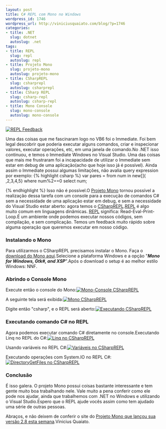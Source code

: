 ```yaml
--- 
layout: post
title: C# REPL com Mono no Windows
wordpress_id: 1746
wordpress_url: http://viniciusquaiato.com/blog/?p=1746
categories: 
- title: .NET
  slug: dotnet
  autoslug: .net
tags: 
- title: REPL
  slug: repl
  autoslug: repl
- title: Projeto Mono
  slug: projeto-mono
  autoslug: projeto-mono
- title: CSharpREPL
  slug: csharprepl
  autoslug: csharprepl
- title: CSharp REPL
  slug: csharp-repl
  autoslug: csharp-repl
- title: Mono Console
  slug: mono-console
  autoslug: mono-console
---
```



[![REPL Feedback](http://viniciusquaiato.com/images_posts/feedback_repl-e1286637912523.png "feedback_repl")](http://viniciusquaiato.com/images_posts/feedback_repl-e1286637912523.png)

Uma das coisas que me fascinaram logo no VB6 foi o Immediate. Foi bem legal descobrir que poderia executar alguns comandos, criar e inspecionar valores, executar operações, etc, em uma janela de comando.No .NET isso continuou, e temos o Immediate Windows no Visual Studio. Uma das coisas que mais me frustraram foi a incapacidade de utilizar o Immediate sem estar em debug de uma aplicação(acho que hoje isso já é possível). Ainda assim o Immediate possui algumas limitações, não avalia query expression por exemplo:
{% highlight csharp %}
var pares = from num in new[]{
,2,3,4,5}
    where num%2==0    select num;
    
{% endhighlight %}
Isso não é possível.O [Projeto Mono](http://www.mono-project.com/) tornou possível a realização dessa tarefa com um console para a execução de comandos C# sem a necessidade de uma aplicação estar em debug, e sem a necessidade do Visual Studio estar aberto: agora temos o [CSharpREPL](http://www.mono-project.com/CsharpRepl).[REPL](http://en.wikipedia.org/wiki/Read-eval-print_loop) é algo muito comum em linguagens dinâmicas. [REPL](http://en.wikipedia.org/wiki/Read-eval-print_loop) significa: Read-Eval-Print-Loop.É um ambiente onde podemos executar nossos códigos, sem compilação, e sem complicação. Temos um feedback muito rápido sobre alguma operação que queremos executar em nosso código.

### Instalando o Mono
Para utilizarmos o CSharpREPL precisamos instalar o Mono. Faça o [download do Mono aqui](http://www.go-mono.com/mono-downloads/download.html).Selecione a plataforma Windows e a opção "_**Mono for Windows, Gtk#, and XSP**_".Após o download o setup é ao melhor estilo Windows: NNF.

### Abrindo o Console Mono


Execute então o console do Mono:[![Mono-Console CSharpREPL](http://viniciusquaiato.com/images_posts/Mono-Console-259x300.png "Mono-Console CSharpREPL")](http://viniciusquaiato.com/images_posts/Mono-Console.png)



A seguinte tela será exibida:[![Mono CSharpREPL](http://viniciusquaiato.com/images_posts/CSharpREPL-300x173.png "Mono CSharpREPL")](http://viniciusquaiato.com/images_posts/CSharpREPL.png)



Digite então "csharp", e o REPL será aberto:[![Executando CSharpREPL](http://viniciusquaiato.com/images_posts/Executando-CSharpREPL-300x173.png "Executando CSharpREPL")](http://viniciusquaiato.com/images_posts/Executando-CSharpREPL.png)



### Executando comando C# no REPL


Agora podemos executar comando C# diretamente no console.Executando Linq no REPL do C#:[![Linq no CSharpREPL](http://viniciusquaiato.com/images_posts/pares-300x178.png "Linq no CSharpREPL")](http://viniciusquaiato.com/images_posts/pares.png)



Usando variáveis no REPL C#:[![Variáveis no CSharpREPL](http://viniciusquaiato.com/images_posts/variavel-300x178.png "Variáveis no CSharpREPL")](http://viniciusquaiato.com/images_posts/variavel.png)



Executando operações com System.IO no REPL C#:[![DirectoryGetFiles no CSharpREPL](http://viniciusquaiato.com/images_posts/DirectoryGetFiles-300x86.png "DirectoryGetFiles no CSharpREPL")](http://viniciusquaiato.com/images_posts/DirectoryGetFiles.png)



### Conclusão
É isso galera. O projeto Mono possui coisas bastante interessante e tem gente muito boa trabalhando nele. Vale muito a pena conferir como ele pode nos ajudar, ainda que trabalhemos com .NET no Windows e utilizando o Visual Studio.Espero que o REPL ajude vocês assim como tem ajudado uma série de outras pessoas.

Abraços,
 e não deixem de conferir o site do [Projeto Mono que lançou sua versão 2.8 esta semana](http://www.mono-project.com/news/archive/2010/Oct-06.html).Vinicius Quaiato.
